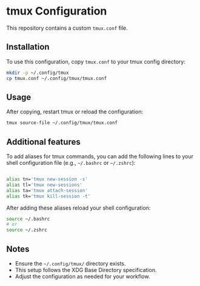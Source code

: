 # tmux Configuration

This repository contains a custom `tmux.conf` file.

## Installation

To use this configuration, copy `tmux.conf` to your tmux config directory:

```sh
mkdir -p ~/.config/tmux
cp tmux.conf ~/.config/tmux/tmux.conf
```

## Usage

After copying, restart tmux or reload the configuration:

```sh
tmux source-file ~/.config/tmux/tmux.conf
```

## Additional features

To add aliases for tmux commands, you can add the following lines to your shell configuration file (e.g., `~/.bashrc` or `~/.zshrc`):

```sh

alias tn='tmux new-session -s'
alias tl='tmux new-sessions'
alias ta='tmux attach-session'
alias tk='tmux kill-session -t'

````

After adding these aliases reload your shell configuration:

```sh
source ~/.bashrc
# or    
source ~/.zshrc
```

## Notes

- Ensure the `~/.config/tmux/` directory exists.
- This setup follows the XDG Base Directory specification.
- Adjust the configuration as needed for your workflow.